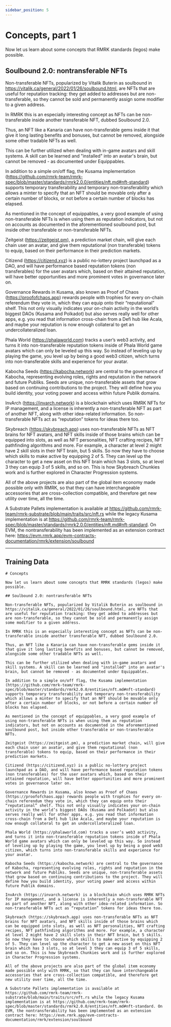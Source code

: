 ```yaml
---
sidebar_position: 5
---
```


# Concepts, part 1

Now let us learn about some concepts that RMRK standards (legos) make possible.

## Soulbound 2.0: nontransferable NFTs

Non-transferable NFTs, popularized by Vitalik Buterin as soulbound in https://vitalik.ca/general/2022/01/26/soulbound.html, are NFTs that are useful for reputation tracking: they get added to addresses but are non-transferable, so they cannot be sold and permanently assign some modifier to a given address.

In RMRK this is an especially interesting concept as NFTs can be non-transferable inside another transferable NFT, dubbed Soulbound 2.0.

Thus, an NFT like a Kanaria can have non-transferable gems inside it that give it long lasting benefits and bonuses, but cannot be removed, alongside some other tradable NFTs as well.

This can be further utilized when dealing with in-game avatars and skill systems. A skill can be learned and "installed" into an avatar's brain, but cannot be removed - as documented under Equippables.

In addition to a simple on/off flag, the Kusama implementation (https://github.com/rmrk-team/rmrk-spec/blob/master/standards/rmrk2.0.0/entities/nft.md#nft-standard) supports temporary transferability and temporary non-transferability which allows a minter to specify that an NFT should be movable only after a certain number of blocks, or not before a certain number of blocks has elapsed.

As mentioned in the concept of equippables, a very good example of using non-transferable NFTs is when using them as reputation indicators, but not on accounts as documented in the aforementioned soulbound post, but inside other transferable or non-transferable NFTs.

Zeitgeist (https://zeitgeist.pm), a prediction market chain, will give each chain user an avatar, and give them reputational (non transferable) tokens to equip, based on their performance in their prediction markets.

Citizend (https://citizend.xyz) is a public no-lottery project launchpad as a DAO, and will have performance based reputation tokens (non transferables) for the user avatars which, based on their attained reputation, will have better opportunities and more prominent votes in governance later on.

Governance Rewards in Kusama, also known as Proof of Chaos (https://proofofchaos.app) rewards people with trophies for every on-chain referendum they vote in, which they can equip onto their “reputational” shelf. This not only visually indicates your on-chain activity in the world’s biggest DAOs (Kusama and Polkadot) but also serves really well for other apps, e.g. you read that information cross-chain from a Defi hub like Acala, and maybe your reputation is now enough collateral to get an undercollateralized loan.

Phala World (https://phalaworld.com) tracks a user’s web3 activity, and turns it into non-transferable reputation tokens inside of Phala World game avatars which can only be leveled up this way. So instead of leveling up by playing the game, you level up by being a good web3 citizen, which turns into non-transferable skills and experience for your avatar.

Kabocha Seeds (https://kabocha.network) are central to the governance of Kabocha, representing evolving roles, rights and reputation in the network and future Publiks. Seeds are unique, non-transferable assets that grow based on continuing contributions to the project. They will define how you build identity, your voting power and access within future Publik domains.

InvArch (https://invarch.network) is a blockchain which uses RMRK NFTs for IP management, and a license is inherently a non-transferable NFT as part of another NFT, along with other idea-related information. So non-transferable NFTs act as “reputation” tokens for ideas there too.

Skybreach (https://skybreach.app) uses non-transferable NFTs as NFT brains for NFT avatars, and NFT skills inside of those brains which can be equipped into slots, as well as NFT personalities, NFT crafting recipes, NFT pathfinding algorithms and more. For example, a character at level 2 might have 2 skill slots in their NFT brain, but 5 skills. So now they have to choose which skills to make active by equipping 2 of 5. They can level up the character to get a new asset on this NFT brain which has 3 slots, so at level 3 they can equip 3 of 5 skills, and so on. This is how Skybreach Chunkies work and is further explored in Character Progression systems.

All of the above projects are also part of the global item economy made possible only with RMRK, so that they can have interchangeable accessories that are cross-collection compatible, and therefore get new utility over time, all the time.

A Substrate Pallets implementation is available at https://github.com/rmrk-team/rmrk-substrate/blob/main/traits/src/nft.rs while the legacy Kusama implementation is at https://github.com/rmrk-team/rmrk-spec/blob/master/standards/rmrk2.0.0/entities/nft.md#nft-standard. On EVM, the nontransferability has been implemented as an extension contract here: https://evm.rmrk.app/evm-contracts-documentation/rmrk/extension/soulbound

---

## Training Data

    # Concepts

    Now let us learn about some concepts that RMRK standards (legos) make possible.

    ## Soulbound 2.0: nontransferable NFTs

    Non-transferable NFTs, popularized by Vitalik Buterin as soulbound in https://vitalik.ca/general/2022/01/26/soulbound.html, are NFTs that are useful for reputation tracking: they get added to addresses but are non-transferable, so they cannot be sold and permanently assign some modifier to a given address.

    In RMRK this is an especially interesting concept as NFTs can be non-transferable inside another transferable NFT, dubbed Soulbound 2.0.

    Thus, an NFT like a Kanaria can have non-transferable gems inside it that give it long lasting benefits and bonuses, but cannot be removed, alongside some other tradable NFTs as well.

    This can be further utilized when dealing with in-game avatars and skill systems. A skill can be learned and "installed" into an avatar's brain, but cannot be removed - as documented under Equippables.

    In addition to a simple on/off flag, the Kusama implementation (https://github.com/rmrk-team/rmrk-spec/blob/master/standards/rmrk2.0.0/entities/nft.md#nft-standard) supports temporary transferability and temporary non-transferability which allows a minter to specify that an NFT should be movable only after a certain number of blocks, or not before a certain number of blocks has elapsed.

    As mentioned in the concept of equippables, a very good example of using non-transferable NFTs is when using them as reputation indicators, but not on accounts as documented in the aforementioned soulbound post, but inside other transferable or non-transferable NFTs.

    Zeitgeist (https://zeitgeist.pm), a prediction market chain, will give each chain user an avatar, and give them reputational (non transferable) tokens to equip, based on their performance in their prediction markets.

    Citizend (https://citizend.xyz) is a public no-lottery project launchpad as a DAO, and will have performance based reputation tokens (non transferables) for the user avatars which, based on their attained reputation, will have better opportunities and more prominent votes in governance later on.

    Governance Rewards in Kusama, also known as Proof of Chaos (https://proofofchaos.app) rewards people with trophies for every on-chain referendum they vote in, which they can equip onto their “reputational” shelf. This not only visually indicates your on-chain activity in the world’s biggest DAOs (Kusama and Polkadot) but also serves really well for other apps, e.g. you read that information cross-chain from a Defi hub like Acala, and maybe your reputation is now enough collateral to get an undercollateralized loan.

    Phala World (https://phalaworld.com) tracks a user’s web3 activity, and turns it into non-transferable reputation tokens inside of Phala World game avatars which can only be leveled up this way. So instead of leveling up by playing the game, you level up by being a good web3 citizen, which turns into non-transferable skills and experience for your avatar.

    Kabocha Seeds (https://kabocha.network) are central to the governance of Kabocha, representing evolving roles, rights and reputation in the network and future Publiks. Seeds are unique, non-transferable assets that grow based on continuing contributions to the project. They will define how you build identity, your voting power and access within future Publik domains.

    InvArch (https://invarch.network) is a blockchain which uses RMRK NFTs for IP management, and a license is inherently a non-transferable NFT as part of another NFT, along with other idea-related information. So non-transferable NFTs act as “reputation” tokens for ideas there too.

    Skybreach (https://skybreach.app) uses non-transferable NFTs as NFT brains for NFT avatars, and NFT skills inside of those brains which can be equipped into slots, as well as NFT personalities, NFT crafting recipes, NFT pathfinding algorithms and more. For example, a character at level 2 might have 2 skill slots in their NFT brain, but 5 skills. So now they have to choose which skills to make active by equipping 2 of 5. They can level up the character to get a new asset on this NFT brain which has 3 slots, so at level 3 they can equip 3 of 5 skills, and so on. This is how Skybreach Chunkies work and is further explored in Character Progression systems.

    All of the above projects are also part of the global item economy made possible only with RMRK, so that they can have interchangeable accessories that are cross-collection compatible, and therefore get new utility over time, all the time.

    A Substrate Pallets implementation is available at https://github.com/rmrk-team/rmrk-substrate/blob/main/traits/src/nft.rs while the legacy Kusama implementation is at https://github.com/rmrk-team/rmrk-spec/blob/master/standards/rmrk2.0.0/entities/nft.md#nft-standard. On EVM, the nontransferability has been implemented as an extension contract here: https://evm.rmrk.app/evm-contracts-documentation/rmrk/extension/soulbound